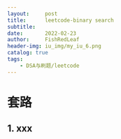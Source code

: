 ```yaml
---
layout:     post
title:      leetcode-binary search
subtitle:   
date:       2022-02-23
author:     FishRedLeaf
header-img: iu_img/my_iu_6.png
catalog: true
tags:
    - DSA与刷题/leetcode
---
```



# 套路
## 1. xxx

